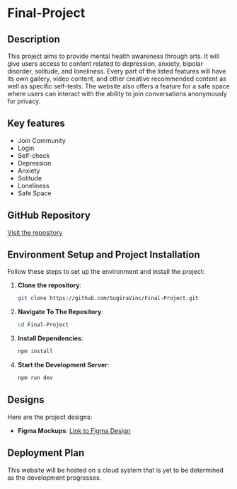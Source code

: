 # Final-Project

## Description
This project aims to provide mental health awareness through arts. It will give users access to content related to depression, anxiety, bipolar disorder, solitude, and loneliness. Every part of the listed features will have its own gallery, video content, and other creative recommended content as well as specific self-tests. The website also offers a feature for a safe space where users can interact with the ability to join conversations anonymously for privacy.

## Key features
   - Join Community
   - Login
   - Self-check
   - Depression
   - Anxiety
   - Solitude
   - Loneliness
   - Safe Space


## GitHub Repository
[Visit the repository](https://github.com/SugiraVinc/Final-Project)

## Environment Setup and Project Installation
Follow these steps to set up the environment and install the project:

1. **Clone the repository**:
   ```bash
   git clone https://github.com/SugiraVinc/Final-Project.git
   ```

2. **Navigate To The Repository**:
   ```bash
   cd Final-Project
   ```

3. **Install Dependencies**:
   ```bash
   npm install
   ```

4. **Start the Development Server**:
   ```bash
   npm run dev
   ```

## Designs
Here are the project designs:

- **Figma Mockups**: [Link to Figma Design](https://www.figma.com/design/zbj8VFL9aFeDYzRosChE8L/Mental-Health-Website?node-id=0-1&t=LCPsoeInAwk9qxzw-1)

## Deployment Plan
This website will be hosted on a cloud system that is yet to be determined as the development progresses.
